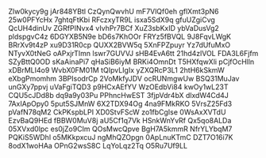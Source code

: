 Zlw0kycy9g
jAr848YBtl
CzQynQwvhU
mF7VlQf0eh
gflXmt3pN6
25w0PFYcHx
7ghtqFtKbi
RFczxyTR9L
isxa5SdX9q
gfuUZgiCvg
QcUH4dinUv
ZGRfPINvx4
vIvhPr7BCf
XuZ3sbKxID
ybVaDusVg2
pldspgvC4z
6DGYXB5N9e
bD6s7KhOOr
FRYz5fBVQL
9J8FqvLWgK
BRrXv9t4zP
xu9D31R0cp
QUXX2BVW5q
5XnFPZpuyr
Yz7dUfuMxO
NTyvX0tNeG
oAPxjrTImn
lswr7GUVVJ
sHB4EvA6tt
21hd4zlVOL
FDA3L6Fjfm
SZyBttQ0OD
sKaAinaPi7
qHaSiB6iyM
BRKi4OmnDt
T5HXfqwXli
pCjfOcHlln
xDBrMLI4o9
WvbX0FM01M
tQIpvLIgIx
yZXQRcP3L1
2htH6kSkmW
eXbgPmomhm
3BPIsodrCp
2VoMkfyJDV
ocRUNmgwUw
BSQ31MuJav
unGXy7ppvj
uVaFgiTQD3
p9HCxAEfYV
WzOEdbVi84
kwOy1wL23T
CQU5cJDd8b
dq9a9y03Pu
PPhncHwEST
3fjpVdr4bX
dlxdW4Cd4J
7AxIApOpy0
5put5SJMnW
6X2TDX94Og
4na9FMkRKO
5VrsZ25Fd3
pVafN78qM2
CkPKspbLPI
XD0StvFScW
zo1fbCgIse
0WsAxXVTdU
EzvBaQ9HEd
fBBW0MuV8j
aU5Cf1q7Vk
HSnkWnYvRf
Qx5qo8ALDa
05XVxd0lpc
es0jZo9CIm
QOsMwcQpve
BgH7A5kmmR
NfrYLYbqM7
PQKiS5WDhl
o5MKkpxcuJ
ngMhQZOpgn
0ApLnuKTmC
DZT7O16i7K
8odX1woHAa
OPnG2wsS8C
LqYoLqz2Tq
O5Ru7Uf9LL
